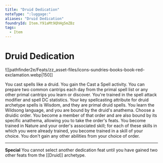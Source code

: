 ```yaml
---
title: "Druid Dedication"
noteType: ":luggage:"
aliases: "Druid Dedication"
foundryId: Item.Y91aMt9QhHg5mZBz
tags:
  - Item
---
```


# Druid Dedication
![[pathfinder2e/Feats/zz_asset-files/icons-sundries-books-book-red-exclamation.webp|150]]

You cast spells like a druid. You gain the Cast a Spell activity. You can prepare two common cantrips each day from the primal spell list or any other primal cantrips you learn or discover. You're trained in the spell attack modifier and spell DC statistics. Your key spellcasting attribute for druid archetype spells is Wisdom, and they are primal druid spells. You learn the Wildsong language, and you are bound by the druid's anathema. Choose a druidic order. You become a member of that order and are also bound by its specific anathema, allowing you to take the order's feats. You become trained in Nature and your order's associated skill; for each of these skills in which you were already trained, you become trained in a skill of your choice. You don't gain any other abilities from your choice of order.

* * *

**Special** You cannot select another dedication feat until you have gained two other feats from the [[Druid]] archetype.
